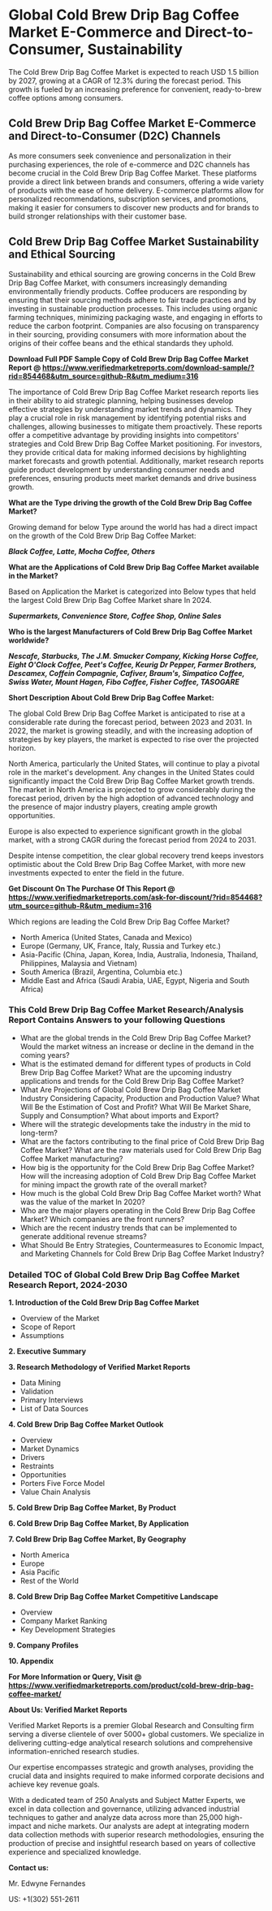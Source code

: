 <h1>Global Cold Brew Drip Bag Coffee Market E-Commerce and Direct-to-Consumer, Sustainability</h1><p class=""><p>The Cold Brew Drip Bag Coffee Market is expected to reach USD 1.5 billion by 2027, growing at a CAGR of 12.3% during the forecast period. This growth is fueled by an increasing preference for convenient, ready-to-brew coffee options among consumers.</p><h2>Cold Brew Drip Bag Coffee Market E-Commerce and Direct-to-Consumer (D2C) Channels</h2><p>As more consumers seek convenience and personalization in their purchasing experiences, the role of e-commerce and D2C channels has become crucial in the Cold Brew Drip Bag Coffee Market. These platforms provide a direct link between brands and consumers, offering a wide variety of products with the ease of home delivery. E-commerce platforms allow for personalized recommendations, subscription services, and promotions, making it easier for consumers to discover new products and for brands to build stronger relationships with their customer base.</p><h2>Cold Brew Drip Bag Coffee Market Sustainability and Ethical Sourcing</h2><p>Sustainability and ethical sourcing are growing concerns in the Cold Brew Drip Bag Coffee Market, with consumers increasingly demanding environmentally friendly products. Coffee producers are responding by ensuring that their sourcing methods adhere to fair trade practices and by investing in sustainable production processes. This includes using organic farming techniques, minimizing packaging waste, and engaging in efforts to reduce the carbon footprint. Companies are also focusing on transparency in their sourcing, providing consumers with more information about the origins of their coffee beans and the ethical standards they uphold.</p></p><p class=""><strong>Download Full PDF Sample Copy of Cold Brew Drip Bag Coffee Market Report @ <a href="https://www.verifiedmarketreports.com/download-sample/?rid=854468&utm_source=github-R&utm_medium=316" target="_blank">https://www.verifiedmarketreports.com/download-sample/?rid=854468&utm_source=github-R&utm_medium=316</a></strong></p><p>The importance of&nbsp;Cold Brew Drip Bag Coffee Market research reports lies in their ability to aid strategic planning, helping businesses develop effective strategies by understanding market trends and dynamics. They play a crucial role in risk management by identifying potential risks and challenges, allowing businesses to mitigate them proactively. These reports offer a competitive advantage by providing insights into competitors' strategies and Cold Brew Drip Bag Coffee Market positioning. For investors, they provide critical data for making informed decisions by highlighting market forecasts and growth potential. Additionally, market research reports guide product development by understanding consumer needs and preferences, ensuring products meet market demands and drive business growth.</p><p><strong>What are the&nbsp;Type driving the growth of the Cold Brew Drip Bag Coffee Market?</strong></p><p id="" class="">Growing demand for below Type around the world has had a direct impact on the growth of the Cold Brew Drip Bag Coffee Market:</p><p class=""><em><strong>Black Coffee, Latte, Mocha Coffee, Others</strong></em></p><p class=""><strong>What are the&nbsp;Applications&nbsp;of Cold Brew Drip Bag Coffee Market available in the Market?</strong></p><p id="" class="">Based on Application the Market is categorized into Below types that held the largest Cold Brew Drip Bag Coffee Market share In 2024.</p><p class=""><em><strong>Supermarkets, Convenience Store, Coffee Shop, Online Sales</strong></em></p><p class=""><strong>Who is the largest Manufacturers of Cold Brew Drip Bag Coffee Market worldwide?</strong></p><p><em><strong>Nescafe, Starbucks, The J.M. Smucker Company, Kicking Horse Coffee, Eight O'Clock Coffee, Peet's Coffee, Keurig Dr Pepper, Farmer Brothers, Descamex, Coffein Compagnie, Cafiver, Braum's, Simpatico Coffee, Swiss Water, Mount Hagen, Fibo Coffee, Fisher Coffee, TASOGARE</strong></em></p><p id="" class=""><strong>Short Description About Cold Brew Drip Bag Coffee Market:</strong></p><p>The global Cold Brew Drip Bag Coffee Market is anticipated to rise at a considerable rate during the forecast period, between 2023 and 2031. In 2022, the market is growing steadily, and with the increasing adoption of strategies by key players, the market is expected to rise over the projected horizon.</p><p>North America, particularly the United States, will continue to play a pivotal role in the market's development. Any changes in the United States could significantly impact the Cold Brew Drip Bag Coffee Market growth trends. The market in North America is projected to grow considerably during the forecast period, driven by the high adoption of advanced technology and the presence of major industry players, creating ample growth opportunities.</p><p>Europe is also expected to experience significant growth in the global market, with a strong CAGR during the forecast period from 2024 to 2031.</p><p>Despite intense competition, the clear global recovery trend keeps investors optimistic about the Cold Brew Drip Bag Coffee Market, with more new investments expected to enter the field in the future.</p><p id="" class=""><strong>Get Discount On The Purchase Of This Report @ <a href="https://www.verifiedmarketreports.com/ask-for-discount/?rid=854468?utm_source=github-R&utm_medium=316" target="_blank">https://www.verifiedmarketreports.com/ask-for-discount/?rid=854468?utm_source=github-R&utm_medium=316</a></strong></p><p class="">Which regions are leading the Cold Brew Drip Bag Coffee Market?</p><ul><li>North America (United States, Canada and Mexico)</li><li>Europe (Germany, UK, France, Italy, Russia and Turkey etc.)</li><li>Asia-Pacific (China, Japan, Korea, India, Australia, Indonesia, Thailand, Philippines, Malaysia and Vietnam)</li><li>South America (Brazil, Argentina, Columbia etc.)</li><li>Middle East and Africa (Saudi Arabia, UAE, Egypt, Nigeria and South Africa)</li></ul><h3 id="" class="">This Cold Brew Drip Bag Coffee Market Research/Analysis Report Contains Answers to your following Questions</h3><ul><li>What are the global trends in the Cold Brew Drip Bag Coffee Market? Would the market witness an increase or decline in the demand in the coming years?</li><li>What is the estimated demand for different types of products in Cold Brew Drip Bag Coffee Market? What are the upcoming industry applications and trends for the Cold Brew Drip Bag Coffee Market?</li><li>What Are Projections of Global Cold Brew Drip Bag Coffee Market Industry Considering Capacity, Production and Production Value? What Will Be the Estimation of Cost and Profit? What Will Be Market Share, Supply and Consumption? What about imports and Export?</li><li>Where will the strategic developments take the industry in the mid to long-term?</li><li>What are the factors contributing to the final price of Cold Brew Drip Bag Coffee Market? What are the raw materials used for Cold Brew Drip Bag Coffee Market manufacturing?</li><li>How big is the opportunity for the Cold Brew Drip Bag Coffee Market? How will the increasing adoption of Cold Brew Drip Bag Coffee Market for mining impact the growth rate of the overall market?</li><li>How much is the global Cold Brew Drip Bag Coffee Market worth? What was the value of the market In 2020?</li><li>Who are the major players operating in the Cold Brew Drip Bag Coffee Market? Which companies are the front runners?</li><li>Which are the recent industry trends that can be implemented to generate additional revenue streams?</li><li>What Should Be Entry Strategies, Countermeasures to Economic Impact, and Marketing Channels for Cold Brew Drip Bag Coffee Market Industry?</li></ul><h3 id="" class="">Detailed TOC of Global Cold Brew Drip Bag Coffee Market Research Report, 2024-2030</h3><p id="" class=""><strong>1. Introduction of the Cold Brew Drip Bag Coffee Market</strong></p><ul><li>Overview of the Market</li><li>Scope of Report</li><li>Assumptions</li></ul><p id="" class=""><strong>2. Executive Summary</strong></p><p id="" class=""><strong>3. Research Methodology of Verified Market Reports</strong></p><ul><li>Data Mining</li><li>Validation</li><li>Primary Interviews</li><li>List of Data Sources</li></ul><p id="" class=""><strong>4. Cold Brew Drip Bag Coffee Market Outlook</strong></p><ul><li>Overview</li><li>Market Dynamics</li><li>Drivers</li><li>Restraints</li><li>Opportunities</li><li>Porters Five Force Model</li><li>Value Chain Analysis</li></ul><p id="" class=""><strong>5. Cold Brew Drip Bag Coffee Market, By Product</strong></p><p id="" class=""><strong>6. Cold Brew Drip Bag Coffee Market, By Application</strong></p><p id="" class=""><strong>7. Cold Brew Drip Bag Coffee Market, By Geography</strong></p><ul><li>North America</li><li>Europe</li><li>Asia Pacific</li><li>Rest of the World</li></ul><p id="" class=""><strong>8. Cold Brew Drip Bag Coffee Market Competitive Landscape</strong></p><ul><li>Overview</li><li>Company Market Ranking</li><li>Key Development Strategies</li></ul><p id="" class=""><strong>9. Company Profiles</strong></p><p id="" class=""><strong>10. Appendix</strong></p><p id="" class=""><strong>For More Information or Query, Visit @ <a href="https://www.verifiedmarketreports.com/product/cold-brew-drip-bag-coffee-market/" target="_blank">https://www.verifiedmarketreports.com/product/cold-brew-drip-bag-coffee-market/</a></strong></p><p id="" class=""><strong>About Us: Verified Market Reports</strong></p><p id="" class="">Verified Market Reports is a premier Global Research and Consulting firm serving a diverse clientele of over 5000+ global customers. We specialize in delivering cutting-edge analytical research solutions and comprehensive information-enriched research studies.</p><p id="" class="">Our expertise encompasses strategic and growth analyses, providing the crucial data and insights required to make informed corporate decisions and achieve key revenue goals.</p><p id="" class="">With a dedicated team of 250 Analysts and Subject Matter Experts, we excel in data collection and governance, utilizing advanced industrial techniques to gather and analyze data across more than 25,000 high-impact and niche markets. Our analysts are adept at integrating modern data collection methods with superior research methodologies, ensuring the production of precise and insightful research based on years of collective experience and specialized knowledge.</p><p id="" class=""><strong>Contact us:</strong></p><p id="" class="">Mr. Edwyne Fernandes</p><p id="" class="">US: +1(302) 551-2611</p>